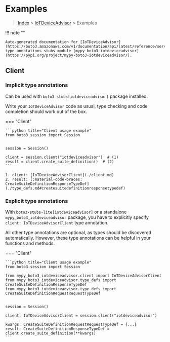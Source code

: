 # Examples

> [Index](../README.md) > [IoTDeviceAdvisor](./README.md) > Examples

!!! note ""

    Auto-generated documentation for [IoTDeviceAdvisor](https://boto3.amazonaws.com/v1/documentation/api/latest/reference/services/iotdeviceadvisor.html#IoTDeviceAdvisor)
    type annotations stubs module [mypy-boto3-iotdeviceadvisor](https://pypi.org/project/mypy-boto3-iotdeviceadvisor/).

## Client

### Implicit type annotations

Can be used with `boto3-stubs[iotdeviceadvisor]` package installed.

Write your `IoTDeviceAdvisor` code as usual,
type checking and code completion should work out of the box.


=== "Client"

    ```python title="Client usage example"
    from boto3.session import Session


    session = Session()

    client = session.client("iotdeviceadvisor")  # (1)
    result = client.create_suite_definition()  # (2)
    ```

    1. client: [IoTDeviceAdvisorClient](./client.md)
    2. result: [:material-code-braces: CreateSuiteDefinitionResponseTypeDef](./type_defs.md#createsuitedefinitionresponsetypedef) 






### Explicit type annotations

With `boto3-stubs-lite[iotdeviceadvisor]`
or a standalone `mypy_boto3_iotdeviceadvisor` package, you have to explicitly specify `client: IoTDeviceAdvisorClient` type annotation.

All other type annotations are optional, as types should be discovered automatically.
However, these type annotations can be helpful in your functions and methods.


=== "Client"

    ```python title="Client usage example"
    from boto3.session import Session

    from mypy_boto3_iotdeviceadvisor.client import IoTDeviceAdvisorClient
    from mypy_boto3_iotdeviceadvisor.type_defs import CreateSuiteDefinitionResponseTypeDef
    from mypy_boto3_iotdeviceadvisor.type_defs import CreateSuiteDefinitionRequestRequestTypeDef


    session = Session()

    client: IoTDeviceAdvisorClient = session.client("iotdeviceadvisor")

    kwargs: CreateSuiteDefinitionRequestRequestTypeDef = {...}
    result: CreateSuiteDefinitionResponseTypeDef = client.create_suite_definition(**kwargs)
    ```






